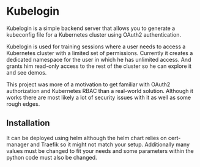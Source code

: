 # Kubelogin

Kubelogin is a simple backend server that allows you to generate a kubeconfig file for a Kubernetes cluster using OAuth2 authentication.

Kubelogin is used for training sessions where a user needs to access a Kubernetes cluster with a limited set of permissions. Currently it creates a dedicated namespace for the user in which he has unlimited access. And grants him read-only access to the rest of the cluster so he can explore it and see demos.

This project was more of a motivation to get familiar with OAuth2 authorization and Kubernetes RBAC than a real-world solution. Although it works there are most likely a lot of security issues with it as well as some rough edges.

## Installation

It can be deployed using helm although the helm chart relies on cert-manager and Traefik so it might not match your setup. Additionally many values must be changed to fit your needs and some parameters within the python code must also be changed.
